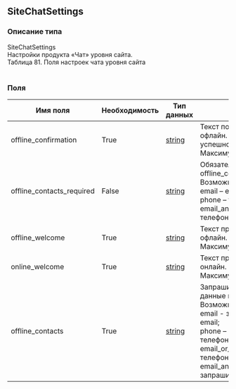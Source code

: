 
## SiteChatSettings

### Описание типа
SiteChatSettings<br/>Настройки продукта «Чат» уровня сайта.<br/>Таблица 81. Поля настроек чата уровня сайта<br/><br/>
### Поля

| Имя поля | Необходимость | Тип данных | Комментарий |
|---|---|---|---|
|offline_confirmation|True|[string](/docs/types/string.md)|Текст подтверждения в режиме офлайн. Отображается после успешной отправки запроса.<br/>Максимум 180 символов.<br/>|
|offline_contacts_required|False|[string](/docs/types/string.md)|Обязательность полей при offline_contacts=email_and_phone.<br/>Возможные значения:<br/>email – e-mail;<br/>phone – телефон;<br/>email_and_phone – email и телефон.<br/>|
|offline_welcome|True|[string](/docs/types/string.md)|Текст приветствия в режиме офлайн.<br/>Максимум 180 символов.<br/>|
|online_welcome|True|[string](/docs/types/string.md)|Текст приветствия в режиме онлайн.<br/>Максимум 180 символов.<br/>|
|offline_contacts|True|[string](/docs/types/string.md)|Запрашиваемые контактные данные в офлайн-режиме.<br/>Возможные значения:<br/>email -  запрашивается только email;<br/>phone – запрашивается только телефон;<br/>email_or_phone – запрашивается телефон или email;<br/>email_and_phone – запрашивается телефон и email.<br/>|
